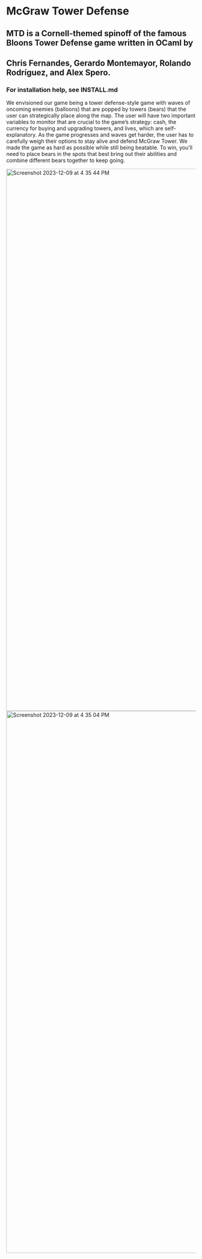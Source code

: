 # McGraw Tower Defense

## MTD is a Cornell-themed spinoff of the famous __Bloons Tower Defense__ game written in OCaml by
## Chris Fernandes, Gerardo Montemayor, Rolando Rodríguez, and Alex Spero.

### For installation help, see INSTALL.md

We envisioned our game being a tower defense-style game with waves of oncoming enemies (balloons) that are popped by towers (bears) that the user can strategically place along the map. The user will have two important variables to monitor that are crucial to the game’s strategy: cash, the currency for buying and upgrading towers, and lives, which are self-explanatory. As the game progresses and waves get harder, the user has to carefully weigh their options to stay alive and defend McGraw Tower.
We made the game as hard as possible while still being beatable. To win, you’ll need to place bears in the spots that best bring out their abilities and combine different bears together to keep going.


<img width="1440" alt="Screenshot 2023-12-09 at 4 35 44 PM" src="https://github.com/rar339/MTD/assets/108008208/8f8a9361-36c9-4e71-91a0-32e53ad836c2">

<img width="1440" alt="Screenshot 2023-12-09 at 4 35 04 PM" src="https://github.com/rar339/MTD/assets/108008208/fa9465fc-ad60-4ece-a5b8-95e187ecd30a">
